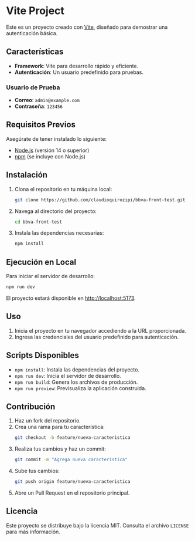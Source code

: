 # Vite Project

Este es un proyecto creado con [Vite](https://vitejs.dev/), diseñado para demostrar una autenticación básica.

## Características

- **Framework**: Vite para desarrollo rápido y eficiente.
- **Autenticación**: Un usuario predefinido para pruebas.

### Usuario de Prueba

- **Correo**: `admin@example.com`
- **Contraseña**: `123456`

## Requisitos Previos

Asegúrate de tener instalado lo siguiente:

- [Node.js](https://nodejs.org/) (versión 14 o superior)
- [npm](https://www.npmjs.com/) (se incluye con Node.js)

## Instalación

1. Clona el repositorio en tu máquina local:

   ```bash
   git clone https://github.com/claudioquirozipi/bbva-front-test.git
   ```

2. Navega al directorio del proyecto:

   ```bash
   cd bbva-front-test
   ```

3. Instala las dependencias necesarias:
   ```bash
   npm install
   ```

## Ejecución en Local

Para iniciar el servidor de desarrollo:

```bash
npm run dev
```

El proyecto estará disponible en [http://localhost:5173](http://localhost:5173).

## Uso

1. Inicia el proyecto en tu navegador accediendo a la URL proporcionada.
2. Ingresa las credenciales del usuario predefinido para autenticación.

## Scripts Disponibles

- `npm install`: Instala las dependencias del proyecto.
- `npm run dev`: Inicia el servidor de desarrollo.
- `npm run build`: Genera los archivos de producción.
- `npm run preview`: Previsualiza la aplicación construida.

## Contribución

1. Haz un fork del repositorio.
2. Crea una rama para tu característica:
   ```bash
   git checkout -b feature/nueva-caracteristica
   ```
3. Realiza tus cambios y haz un commit:
   ```bash
   git commit -m "Agrega nueva característica"
   ```
4. Sube tus cambios:
   ```bash
   git push origin feature/nueva-caracteristica
   ```
5. Abre un Pull Request en el repositorio principal.

## Licencia

Este proyecto se distribuye bajo la licencia MIT. Consulta el archivo `LICENSE` para más información.

